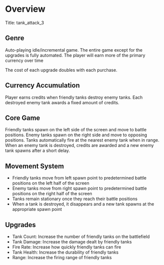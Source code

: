 # Overview
Title: tank_attack_3

## Genre
Auto-playing idle/incremental game. The entire game except for the upgrades is fully automated. The player will earn more of the primary currency over time

The cost of each upgrade doubles with each purchase.

## Currency Accumulation
Player earns credits when friendly tanks destroy enemy tanks. Each destroyed enemy tank awards a fixed amount of credits.

## Core Game
Friendly tanks spawn on the left side of the screen and move to battle positions. Enemy tanks spawn on the right side and move to opposing positions. Tanks automatically fire at the nearest enemy tank when in range. When an enemy tank is destroyed, credits are awarded and a new enemy tank spawns after a short delay.

## Movement System
- Friendly tanks move from left spawn point to predetermined battle positions on the left half of the screen
- Enemy tanks move from right spawn point to predetermined battle positions on the right half of the screen
- Tanks remain stationary once they reach their battle positions
- When a tank is destroyed, it disappears and a new tank spawns at the appropriate spawn point

## Upgrades
- Tank Count: Increase the number of friendly tanks on the battlefield
- Tank Damage: Increase the damage dealt by friendly tanks
- Fire Rate: Increase how quickly friendly tanks can fire
- Tank Health: Increase the durability of friendly tanks
- Range: Increase the firing range of friendly tanks
